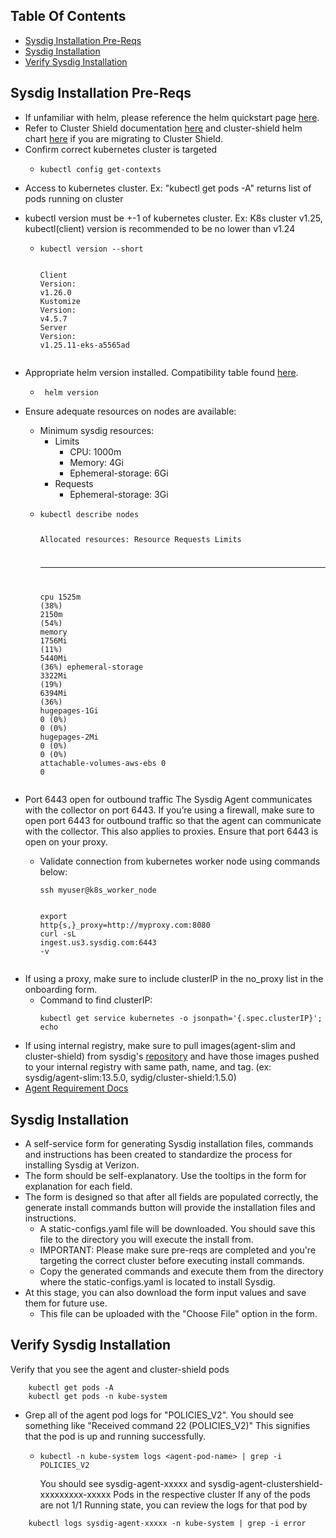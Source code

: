 <html>
<h2 id="table-of-contents">Table Of Contents</h2>
<ul>
<li><a href="#sysdig-installation-pre-reqs">Sysdig Installation Pre-Reqs</a></li>
<li><a href="#sysdig-installation">Sysdig Installation</a></li>
<li><a href="#verify-sysdig-installation">Verify Sysdig Installation</a></li>
</ul>
<h2 id="sysdig-installation-pre-reqs">Sysdig Installation Pre-Reqs</h2>
<ul>
<li>If unfamiliar with helm, please reference the helm quickstart page <a href="sysdig_helm_quickstart.md">here</a>.</li>
<li>Refer to Cluster Shield documentation <a href="https://docs.sysdig.com/en/docs/sysdig-secure/install-agent-components/kubernetes/cluster-shield/#install-cluster-shield">here</a> and cluster-shield helm chart <a href="https://charts.sysdig.com/charts/cluster-shield/">here</a> if you are migrating to Cluster Shield.</li>
<li>Confirm correct kubernetes cluster is targeted<ul>
<li><pre><code>kubectl <span class="hljs-built_in">config</span> <span class="hljs-built_in">get</span>-contexts
</code></pre></li>
</ul>
</li>
<li>Access to kubernetes cluster. Ex: &quot;kubectl get pods -A&quot; returns list of pods running on cluster</li>
<li><p>kubectl version must be +-1 of kubernetes cluster. Ex: K8s cluster v1.25, kubectl(client) version is recommended to be no lower than v1.24</p>
<ul>
<li><pre><code><span class="hljs-selector-tag">kubectl</span> <span class="hljs-selector-tag">version</span> <span class="hljs-selector-tag">--short</span>

<span class="hljs-selector-tag">Client</span> <span class="hljs-selector-tag">Version</span>: <span class="hljs-selector-tag">v1</span><span class="hljs-selector-class">.26</span><span class="hljs-selector-class">.0</span>
<span class="hljs-selector-tag">Kustomize</span> <span class="hljs-selector-tag">Version</span>: <span class="hljs-selector-tag">v4</span><span class="hljs-selector-class">.5</span><span class="hljs-selector-class">.7</span>
<span class="hljs-selector-tag">Server</span> <span class="hljs-selector-tag">Version</span>: <span class="hljs-selector-tag">v1</span><span class="hljs-selector-class">.25</span><span class="hljs-selector-class">.11-eks-a5565ad</span>
</code></pre></li>
</ul>
</li>
<li>Appropriate helm version installed. Compatibility table found <a href="https://helm.sh/docs/topics/version_skew/">here</a>.<ul>
<li><pre><code> helm <span class="hljs-built_in">version</span>
</code></pre></li>
</ul>
</li>
<li><p>Ensure adequate resources on nodes are available:</p>
<ul>
<li>Minimum sysdig resources:<ul>
<li>Limits<ul>
<li>CPU: 1000m</li>
<li>Memory: 4Gi</li>
<li>Ephemeral-storage: 6Gi</li>
</ul>
</li>
<li>Requests<ul>
<li>Ephemeral-storage: 3Gi</li>
</ul>
</li>
</ul>
</li>
<li><pre><code>kubectl describe nodes

Allocated resources:
 Resource                    Requests      Limits
 --------                    --------      ------
 cpu                         <span class="hljs-number">1525</span>m (<span class="hljs-number">38</span>%)   <span class="hljs-number">2150</span>m (<span class="hljs-number">54</span>%)
 <span class="hljs-keyword">memory</span>                      <span class="hljs-number">1756</span>Mi (<span class="hljs-number">11</span>%)  <span class="hljs-number">5440</span>Mi (<span class="hljs-number">36</span>%)
 ephemeral-storage           <span class="hljs-number">3322</span>Mi (<span class="hljs-number">19</span>%)  <span class="hljs-number">6394</span>Mi (<span class="hljs-number">36</span>%)
 hugepages<span class="hljs-number">-1</span>Gi               <span class="hljs-number">0</span> (<span class="hljs-number">0</span>%)        <span class="hljs-number">0</span> (<span class="hljs-number">0</span>%)
 hugepages<span class="hljs-number">-2</span>Mi               <span class="hljs-number">0</span> (<span class="hljs-number">0</span>%)        <span class="hljs-number">0</span> (<span class="hljs-number">0</span>%)
 attachable-volumes-aws-ebs  <span class="hljs-number">0</span>             <span class="hljs-number">0</span>
</code></pre></li>
</ul>
</li>
<li><p>Port 6443 open for outbound traffic The Sysdig Agent communicates with the collector on port 6443. If you’re using a firewall, make sure to open port 6443 for outbound traffic so that the agent can communicate with the collector. This also applies to proxies. Ensure that port 6443 is open on your proxy.</p>
<ul>
<li><p>Validate connection from kubernetes worker node using commands below:</p>
<pre><code>ssh myuser@k8s_worker_node

export http{<span class="hljs-attribute">s,}_proxy=http</span>://myproxy<span class="hljs-variable">.com</span>:8080
curl -sL ingest<span class="hljs-variable">.us</span>3<span class="hljs-variable">.sysdig</span><span class="hljs-variable">.com</span>:6443 -v
</code></pre></li>
</ul>
</li>
<li>If using a proxy, make sure to include clusterIP in the no_proxy list in the onboarding form.<ul>
<li>Command to find clusterIP: <pre><code><span class="hljs-attribute">kubectl get service kubernetes -o jsonpath</span>=<span class="hljs-string">'{.spec.clusterIP}'</span>; <span class="hljs-attribute">e</span><span class="hljs-attribute">c</span><span class="hljs-attribute">h</span><span class="hljs-attribute">o</span>
</code></pre></li>
</ul>
</li>
<li>If using internal registry, make sure to pull images(agent-slim and cluster-shield) from sysdig&#39;s <a href="https://quay.io/organization/sysdig">repository</a> and have those images pushed to your internal registry with same path, name, and tag. (ex: sysdig/agent-slim:13.5.0, sydig/cluster-shield:1.5.0)</li>
<li><a href="https://docs.sysdig.com/en/docs/installation/sysdig-secure/install-agent-components/installation-requirements/sysdig-agent/">Agent Requirement Docs</a></li>
</ul>
<h2 id="sysdig-installation">Sysdig Installation</h2>
<ul>
<li>A self-service form for generating Sysdig installation files, commands and instructions has been created to standardize the process for installing Sysdig at Verizon.</li>
<li>The form should be self-explanatory. Use the tooltips in the form for explanation for each field.</li>
<li>The form is designed so that after all fields are populated correctly, the generate install commands button will provide the installation files and instructions.<ul>
<li>A static-configs.yaml file will be downloaded. You should save this file to the directory you will execute the install from.</li>
<li>IMPORTANT: Please make sure pre-reqs are completed and you&#39;re targeting the correct cluster before executing install commands.</li>
<li>Copy the generated commands and execute them from the directory where the static-configs.yaml is located to install Sysdig.</li>
</ul>
</li>
<li>At this stage, you can also download the form input values and save them for future use.<ul>
<li>This file can be uploaded with the &quot;Choose File&quot; option in the form.</li>
</ul>
</li>
</ul>
<h2 id="verify-sysdig-installation">Verify Sysdig Installation</h2>
<p>Verify that you see the agent and cluster-shield pods</p>
<pre><code>    kubectl <span class="hljs-built_in">get</span> pods -A
    kubectl <span class="hljs-built_in">get</span> pods -n kube-<span class="hljs-keyword">system</span>
</code></pre><ul>
<li>Grep all of the agent pod logs for &quot;POLICIES_V2&quot;. You should see something like &quot;Received command 22 (POLICIES_V2)&quot; This signifies that the pod is up and running successfully.<ul>
<li><pre><code>kubectl -n kube-<span class="hljs-built_in">system</span> logs <span class="hljs-symbol">&lt;agent-pod-name&gt;</span> | <span class="hljs-keyword">grep</span> -i POLICIES_V2
</code></pre>You should see sysdig-agent-xxxxx and sysdig-agent-clustershield-xxxxxxxxx-xxxxx Pods in the respective cluster
If any of the pods are not 1/1 Running state, you can review the logs for that pod by</li>
</ul>
</li>
</ul>
<pre><code>    kubectl logs sysdig-agent-xxxxx -n kube-<span class="hljs-keyword">system</span> | grep -i <span class="hljs-built_in">error</span>
</code></pre>
</html>
